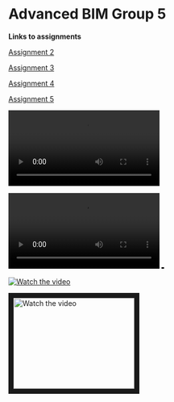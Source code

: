 # Advanced BIM Group 5

**Links to assignments**

[Assignment 2](A2/README.md)

[Assignment 3](A3/README.md)

[Assignment 4](A4/README.md)

[Assignment 5](A5/README.md)

![asdasd](A4/images/Test.mp4)


![](A4/images/Test.mp4)
<video src="https://www.youtube.com/watch?v=XfR9iY5y94s" controls="controls" style="max-width: 5;"> </video>

[![Watch the video](https://img.youtube.com/vi/nTQUwghvy5Q/default.jpg)](https://youtu.be/nTQUwghvy5Q)

<a href="http://www.youtube.com/watch?feature=player_embedded&v=nTQUwghvy5Q" target="_blank">
 <img src="http://img.youtube.com/vi/nTQUwghvy5Q/mqdefault.jpg" alt="Watch the video" width="240" height="180" border="10" />
</a>
